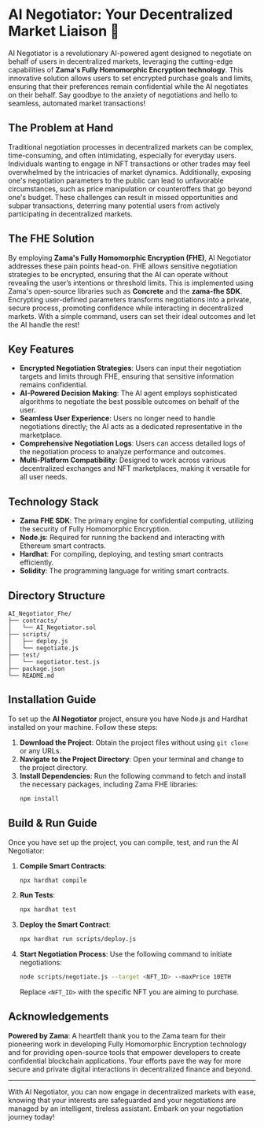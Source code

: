 # AI Negotiator: Your Decentralized Market Liaison 🤖

AI Negotiator is a revolutionary AI-powered agent designed to negotiate on behalf of users in decentralized markets, leveraging the cutting-edge capabilities of **Zama's Fully Homomorphic Encryption technology**. This innovative solution allows users to set encrypted purchase goals and limits, ensuring that their preferences remain confidential while the AI negotiates on their behalf. Say goodbye to the anxiety of negotiations and hello to seamless, automated market transactions!

## The Problem at Hand

Traditional negotiation processes in decentralized markets can be complex, time-consuming, and often intimidating, especially for everyday users. Individuals wanting to engage in NFT transactions or other trades may feel overwhelmed by the intricacies of market dynamics. Additionally, exposing one's negotiation parameters to the public can lead to unfavorable circumstances, such as price manipulation or counteroffers that go beyond one's budget. These challenges can result in missed opportunities and subpar transactions, deterring many potential users from actively participating in decentralized markets.

## The FHE Solution

By employing **Zama's Fully Homomorphic Encryption (FHE)**, AI Negotiator addresses these pain points head-on. FHE allows sensitive negotiation strategies to be encrypted, ensuring that the AI can operate without revealing the user’s intentions or threshold limits. This is implemented using Zama's open-source libraries such as **Concrete** and the **zama-fhe SDK**. Encrypting user-defined parameters transforms negotiations into a private, secure process, promoting confidence while interacting in decentralized markets. With a simple command, users can set their ideal outcomes and let the AI handle the rest!

## Key Features

- **Encrypted Negotiation Strategies**: Users can input their negotiation targets and limits through FHE, ensuring that sensitive information remains confidential.
- **AI-Powered Decision Making**: The AI agent employs sophisticated algorithms to negotiate the best possible outcomes on behalf of the user.
- **Seamless User Experience**: Users no longer need to handle negotiations directly; the AI acts as a dedicated representative in the marketplace.
- **Comprehensive Negotiation Logs**: Users can access detailed logs of the negotiation process to analyze performance and outcomes.
- **Multi-Platform Compatibility**: Designed to work across various decentralized exchanges and NFT marketplaces, making it versatile for all user needs.

## Technology Stack

- **Zama FHE SDK**: The primary engine for confidential computing, utilizing the security of Fully Homomorphic Encryption.
- **Node.js**: Required for running the backend and interacting with Ethereum smart contracts.
- **Hardhat**: For compiling, deploying, and testing smart contracts efficiently.
- **Solidity**: The programming language for writing smart contracts.

## Directory Structure

```plaintext
AI_Negotiator_Fhe/
├── contracts/
│   └── AI_Negotiator.sol
├── scripts/
│   ├── deploy.js
│   └── negotiate.js
├── test/
│   └── negotiator.test.js
├── package.json
└── README.md
```

## Installation Guide

To set up the **AI Negotiator** project, ensure you have Node.js and Hardhat installed on your machine. Follow these steps:

1. **Download the Project**: Obtain the project files without using `git clone` or any URLs.
2. **Navigate to the Project Directory**: Open your terminal and change to the project directory.
3. **Install Dependencies**: Run the following command to fetch and install the necessary packages, including Zama FHE libraries:
   ```bash
   npm install
   ```

## Build & Run Guide

Once you have set up the project, you can compile, test, and run the AI Negotiator:

1. **Compile Smart Contracts**:
   ```bash
   npx hardhat compile
   ```
2. **Run Tests**:
   ```bash
   npx hardhat test
   ```
3. **Deploy the Smart Contract**:
   ```bash
   npx hardhat run scripts/deploy.js
   ```
4. **Start Negotiation Process**:
   Use the following command to initiate negotiations:
   ```bash
   node scripts/negotiate.js --target <NFT_ID> --maxPrice 10ETH
   ```
   Replace `<NFT_ID>` with the specific NFT you are aiming to purchase.

## Acknowledgements

**Powered by Zama**: A heartfelt thank you to the Zama team for their pioneering work in developing Fully Homomorphic Encryption technology and for providing open-source tools that empower developers to create confidential blockchain applications. Your efforts pave the way for more secure and private digital interactions in decentralized finance and beyond.

---
With AI Negotiator, you can now engage in decentralized markets with ease, knowing that your interests are safeguarded and your negotiations are managed by an intelligent, tireless assistant. Embark on your negotiation journey today!
